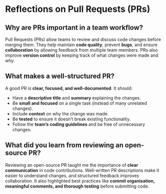 # Reflections on Pull Requests (PRs)

## Why are PRs important in a team workflow?

Pull Requests (PRs) allow teams to review and discuss code changes before merging them. They help maintain **code quality**, prevent **bugs**, and ensure **collaboration** by allowing feedback from multiple team members. PRs also improve **version control** by keeping track of what changes were made and why.

## What makes a well-structured PR?

A good PR is **clear, focused, and well-documented**. It should:

- Have a **descriptive title** and **summary** explaining the changes.
- Be **small and focused** on a single task (instead of many unrelated changes).
- Include **context** on why the change was made.
- Be **tested** to ensure it doesn’t break existing functionality.
- Follow the **team’s coding guidelines** and be free of unnecessary changes.

## What did you learn from reviewing an open-source PR?

Reviewing an open-source PR taught me the importance of **clear communication** in code contributions. Well-written PR descriptions make it easier to understand changes, and structured feedback improves collaboration. It also highlighted best practices like **commit organisation, meaningful comments, and thorough testing** before submitting code.
